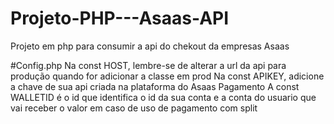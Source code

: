 # Projeto-PHP---Asaas-API
Projeto em php para consumir a api do chekout da empresas Asaas

#Config.php
Na const HOST, lembre-se de alterar a url da api para produção quando for adicionar a classe em prod
Na const APIKEY, adicione a chave de sua api criada na plataforma do Asaas Pagamento
A const WALLETID é o id que identifica o id da sua conta e a conta do usuario que vai receber o valor em caso de uso de pagamento com split
